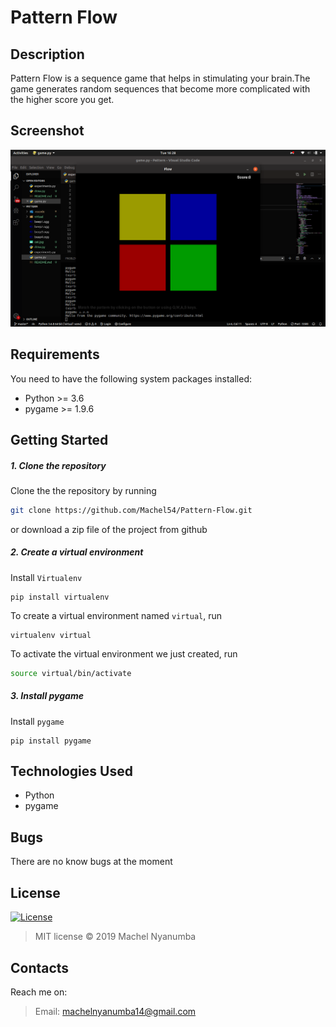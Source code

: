 Pattern Flow
=============================

## Description
Pattern Flow  is a sequence game that helps in stimulating your brain.The game generates random sequences that become more complicated with the higher score you get.

## Screenshot
<img src="https://github.com/Machel54/Pattern-Flow/blob/master/Screenshot%20from%202019-12-10%2016-28-40.png">

Requirements
------------

You need to have the following system packages installed:

* Python >= 3.6
* pygame >= 1.9.6


Getting Started
---------------

##### 1. Clone the repository
Clone the the repository by running 

   ```bash
   git clone https://github.com/Machel54/Pattern-Flow.git
   ```
 or download a zip file of the project from github
 

##### 2. Create a virtual environment
 Install `Virtualenv` 

   ```prettier
   pip install virtualenv
   ```

To create a virtual environment named `virtual`, run

   ```prettier
   virtualenv virtual
   ```
To activate the virtual environment we just created, run

   ```bash
   source virtual/bin/activate
   ```
##### 3. Install pygame
 Install `pygame` 

   ```prettier
   pip install pygame
   ```
## Technologies Used
* Python
* pygame

## Bugs
There are no know bugs at the moment

## License
[![License](https://img.shields.io/packagist/l/loopline-systems/closeio-api-wrapper.svg)](http://opensource.org/licenses/MIT)
>MIT license &copy;  2019 Machel Nyanumba
## Contacts
Reach me on:
>Email:  machelnyanumba14@gmail.com

